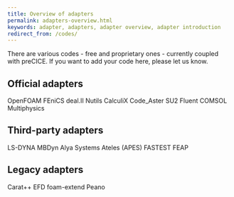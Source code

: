 ```yaml
---
title: Overview of adapters
permalink: adapters-overview.html
keywords: adapter, adapters, adapter overview, adapter introduction
redirect_from: /codes/
---
```


There are various codes - free and proprietary ones - currently coupled with preCICE. If you want to add your code here, please let us know.

## Official adapters
OpenFOAM
FEniCS
deal.II
Nutils
CalculiX
Code_Aster
SU2
Fluent
COMSOL Multiphysics

## Third-party adapters
LS-DYNA
MBDyn
Alya Systems
Ateles (APES)
FASTEST
FEAP

## Legacy adapters
Carat++
EFD
foam-extend
Peano
